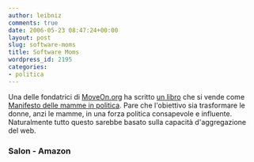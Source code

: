 ```yaml
---
author: leibniz
comments: true
date: 2006-05-23 08:47:24+00:00
layout: post
slug: software-moms
title: Software Moms
wordpress_id: 2195
categories:
- politica
---
```


Una delle fondatrici di [MoveOn.org](http://www.moveon.org/) ha scritto [un libro](http://www.amazon.com/gp/product/1560258845/qid=1148373761/sr=1-2/ref=sr_1_2/103-0494895-3889402?s=books&v=glance&n=283155) che si vende come [Manifesto delle mamme in politica](http://www.salon.com/mwt/feature/2006/05/23/mothers_movement/index_np.html?source=salon.rss). Pare che l'obiettivo sia trasformare le donne, anzi le mamme, in una forza politica consapevole e influente. Naturalmente tutto questo sarebbe basato sulla capacità d'aggregazione del web.


### Salon - Amazon
